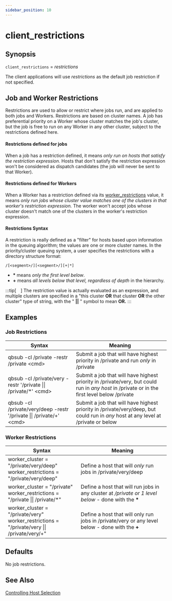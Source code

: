 ```yaml
---
sidebar_position: 10
---
```


# client_restrictions

## Synopsis

`client_restrictions` = _restrictions_

The client applications will use  _restrictions_  as the default job restriction if not specified.

## Job and Worker Restrictions

Restrictions are used to allow or restrict where jobs run, and are applied to both jobs and Workers.  Restrictions are based on cluster names. A job has preferential priority on a Worker whose cluster matches the job's cluster, but the job is free to run on any Worker in any other cluster, subject to the restrictions defined here.

#### Restrictions defined for jobs

When a job has a restriction defined, it means _only run on hosts that satisfy the restriction expression_. Hosts that don't satisfy the restriction expression won't be considered as dispatch candidates (the job will never be sent to that Worker).

#### Restrictions defined for Workers

When a Worker has a restriction defined via its [worker_restrictions](./worker_restrictions) value, it means _only run jobs whose cluster value matches one of the clusters in that worker's restriction expression._  The worker won't accept jobs whose cluster doesn't match one of the clusters in the worker's restriction expression.

#### Restrictions Syntax

A restriction is really defined as a "filter" for hosts based upon information in the queuing algorithm; the values are one or more cluster names. In the priority/cluster queuing system, a user specifies the restrictions with a directory structure format:
<!--
A restriction is really defined as a "filter" for hosts based upon information in the queuing algorithm; the values are one or more cluster names. In the[ priority/cluster queuing system](/display/QUBE/How+to+use+clustering+for+workers), a user specifies the restrictions with a directory structure format:
-->

```
/[<segment>/][<segment>/][+|*]
```

* **\*** means  _only the first level below_.
* **+**  means  _all levels below that level, regardless of depth_  in the hierarchy.

:::tip[&emsp;]
The restriction value is actually evaluated as an expression, and multiple clusters are specified in a "this cluster  **OR** that cluster  **OR** the other cluster" type of string, with the " **||** " symbol to mean  **OR.**
:::

## Examples

### Job Restrictions

| Syntax| Meaning |
|-------|---------|
| qbsub -cl /private -restr /private \<cmd\> | Submit a job that will have highest priority in \/private and run _only_ in \/private |  
| qbsub -cl /private/very -restr '/private \|\| /private/\*' \<cmd\>| Submit a job that will have highest priority in /private/very, but could run in _any host_ in  /private or in the first level below /private |
| qbsub -cl /private/very/deep -restr '/private \|\| /private/+' \<cmd\>| Submit a job that will have highest priority in /private/very/deep, but could run in _any_  host at any level at /private or below |
  
### Worker Restrictions

| Syntax | Meaning |
|--------|---------|  
| worker_cluster = "/private/very/deep"<br/>worker_restrictions = "/private/very/deep" | Define a host that will  _only_ run jobs in /private/very/deep |
| worker_cluster = "/private"<br/>worker_restrictions = "/private \|\| /private/\*"    | Define a host that will run jobs in any cluster at _/private or 1 level below_ - done with the **\*** |
| worker_cluster = "/private/very"<br/>worker_restrictions = "/private/very \|\| /private/very/+"| Define a host that will only run jobs in /private/very or any level below - done with the **+** | 
  
## Defaults

No job restrictions.

## See Also

[Controlling Host Selection](../../advanced-users-guide/job-reference/Controlling+Host+Selection)

